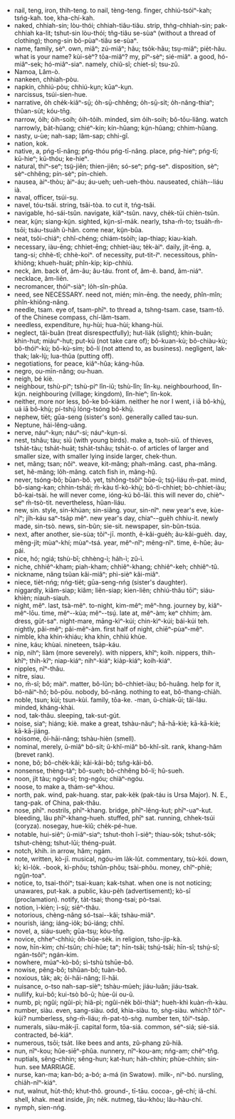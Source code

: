 * nail, teng, iron, thih-teng. to nail, tèng-teng. finger, chhiú-tsóiⁿ-kah; tsńg-kah. toe, kha-chí-kah.
* naked, chhiah-sin; lòu-thói; chhiah-tiâu-tiâu. strip, thǹg-chhiah-sin; pak-chhiah ka-lit; tshut-sin lòu-thói; tñg-tiâu se-sùaⁿ (without a thread of clothing); thong-sin bô-pùaⁿ-tiâu se-sùaⁿ.
* name, family, sèⁿ. own, miâⁿ; zú-miâⁿ; hãu; tso̍k-hãu; tsṳ-miâⁿ; pie̍t-hãu. what is your name? kùi-sèⁿ? tōa-miâⁿ? my, pĩⁿ-sèⁿ; sié-miâⁿ. a good, hó-miâⁿ-sek; hó-miâⁿ-siaⁿ. namely, chiũ-sĩ; chiet-sĩ; tsu-zû.
* Namoa, Lâm-ò.
* nankeen, chhiah-pòu.
* napkin, chhiú-pòu; chhiú-kṳn; kūaⁿ-kṳn.
* narcissus, tsúi-sien-hue.
* narrative, o̍h che̍k-kiãⁿ-sṳ̄; o̍h-sṳ̄-chhêng; o̍h-sṳ̄-si̍t; o̍h-nâng-thiaⁿ; thûan-su̍t; kóu-tn̄g.
* narrow, o̍ih; o̍ih-soih; o̍ih-to̍ih. minded, sim o̍ih-soih; bô-tōu-liãng. watch narrowly, ba̍t-hûang; chiéⁿ-kín; kín-hûang; kṳ́n-hûang; chhim-hûang.
* nasty, u-ùe; nah-sap; lâm-sap; chhi-gî.
* nation, kok.
* native, a, pńg-tī-nâng; pńg-thóu pńg-tī-nâng. place, pńg-hieⁿ; pńg-tī; kū-hieⁿ; kū-thóu; ke-hieⁿ.
* natural, thiⁿ-seⁿ; tsṳ̃-jiên; thien-jiên; só-seⁿ; pńg-seⁿ. disposition, sèⁿ; sèⁿ-chhêng; pín-sèⁿ; pín-chieh.
* nausea, àiⁿ-thòu; àiⁿ-áu; áu-ueh; ueh-ueh-thòu. nauseated, chia̍h--liáu ià.
* naval, officer, tsúi-sṳ.
* navel, tóu-tsâi. string, tsâi-tòa. to cut it, tńg-tsâi.
* navigable, hó-sái-tsûn. navigate, kiâⁿ-tsûn. navy, che̍k-tūi chièn-tsûn.
* near, kṳ̃n; siang-kṳ̃n. sighted, kṳ̃n-sĩ-ma̍k. nearly, tsha-m̄-to; tsua̍h-m̄-tsōi; tsáu-tsua̍h ũ-hãn. come near, kṳ̃n-bûa.
* neat, tsôi-chiáⁿ; chhî-chéng; chiám-tso̍ih; iap-thiap; kiau-kiah.
* necessary, iàu-ēng; chhiet-ēng; chhiet-iàu; te̍k-àiⁿ. daily, ji̍t-ēng. a, tang-si; chhè-tî; chhè-koiⁿ. of necessity, put-tit-íⁿ. necessitous, phîn-khiông; khueh-hua̍t; phîn-kip; kip-chhiú.
* neck, ãm. back of, ãm-ãu; ãu-táu. front of, ãm-ẽ. band, ãm-niáⁿ. necklace, ãm-liēn.
* necromancer, thóiⁿ-siàⁿ; lo̍h-sîn-phûa.
* need, see NECESSARY. need not, mién; mín-ēng. the needy, phîn-mîn; phîn-khiông-nâng.
* needle, tsam. eye of, tsam-phīⁿ. to thread a, tshng-tsam. case, tsam-tō. of the Chinese compass, chí-lâm-tsam.
* needless, expenditure, hṳ-hùi; hua-hùi; khang-hùi.
* neglect, tãi-buãn (treat disrespectfully); hut-lia̍k (slight); khin-buãn; khin-hut; miáuⁿ-hut; put-kù (not take care of); bô-kuan-kù; bô-chiàu-kù; bô-thóiⁿ-kù; bô-kù-sím; bô-lí (not attend to, as business). negligent, lak-thak; lak-lṳ̀; lua-thûa (putting off).
* negotiations, for peace, kiâⁿ-hûa; káng-hûa.
* negro, ou-mīn-nâng; ou-huan.
* neigh, bé kiè.
* neighbour, tshù-piⁿ; tshù-piⁿ lîn-iũ; tshù-lîn; lîn-kṳ. neighbourhood, lîn-kṳ̃n. neighbouring (village; kingdom), lîn-hieⁿ; lîn-kok.
* neither, more nor less, bô-ke bô-kiám. neither he nor I went, i iā bô-khṳ̀, uá iā bô-khṳ̀; pí-tshṳ́ lóng-tsóng bô-khṳ̀.
* nephew, tie̍t; gūa-seng (sister's son). generally called tau-sun.
* Neptune, hái-lêng-uâng.
* nerve, náuⁿ-kṳn; náuⁿ-si; náuⁿ-kṳn-si.
* nest, tshâu; tàu; siū (with young birds). make a, tsoh-siū. of thieves, tsha̍t-tàu; tsha̍t-hua̍t; tsha̍t-tshâu; tsha̍t-o. of articles of larger and smaller size, with smaller lying inside larger, chek-thun.
* net, mãng; tsan; nôiⁿ. weave, kit-mãng; phah-mãng. cast, pha-mãng. set, hẽ-mãng; lo̍h-mãng. catch fish in, mãng-hṳ̂.
* never, tsóng-bô; būan-bô. yet, tshông-tsôiⁿ būe-ũ; tsṳ̃-liáu m̄-pat. mind, bô-siang-kan; chhìn-tshái; m̄-kàu tî-kò-khṳ̀; bô-tì-chhiet; bò-chhiet-iàu; bô-kai-tsài. he will never come, ióng-kú bô-lâi. this will never do, chièⁿ-seⁿ m̄-tsò-tit. nevertheless, hûan-liáu.
* new, sin. style, sin-khúan; sin-siãng. your, sin-nîⁿ. new year's eve, kùe-nîⁿ; ji̍h-káu saⁿ-tsa̍p mêⁿ. new year's day, chiaⁿ--gue̍h chhiu-it. newly made, sin-tsò. news, sin-bũn; sie-sit. newspaper, sin-bũn-tsúa.
* next, after another, sie-sùa; tõiⁿ-jī. month, ẽ-kâi-gue̍h; ãu-kâi-gue̍h. day, mêng-ji̍t; mùaⁿ-khí; mùaⁿ-tsá. year, mêⁿ-nîⁿ; mêng-nîⁿ. time, ẽ-hûe; ãu-pái.
* nice, hó; ngiá; tshù-bī; chhèng-ì; ha̍h-ì; zû-ì.
* niche, chhiêⁿ-kham; piah-kham; chhiêⁿ-khang; chhiêⁿ-keh; chhiêⁿ-tû.
* nickname, nâng tsũan kâi-miâⁿ; phì-sièⁿ kâi-miâⁿ.
* niece, tie̍t-nńg; nńg-tie̍t; gūa-seng-nńg (sister's daughter).
* niggardly, kiâm-siap; kiâm; liẽn-siap; kien-liẽn; chhiú-thâu tōiⁿ; siáu-khièn; niauh-siauh.
* night, mêⁿ. last, tsà-mêⁿ. to-night, kim-mêⁿ; mêⁿ-hng. journey by, kiâⁿ-mêⁿ-lōu. time, mêⁿ--kùa; mêⁿ--tsṳ́. late at, mêⁿ-àm; keⁿ chhim; àm. dress, gu̍t-saⁿ. night-mare, māng-kìⁿ-kúi; chin-kìⁿ-kúi; bái-kúi teh. nightly, pâi-mêⁿ; pâi-mêⁿ-àm. first half of night, chiēⁿ-pùaⁿ-mêⁿ.
* nimble, kha khin-khiáu; kha khin, chhiú khùe.
* nine, káu; khùai. nineteen, tsa̍p-káu.
* nip, nihⁿ; liàm (more severely). with nippers, khîⁿ; koih. nippers, thih-khîⁿ; thih-kîⁿ; niap-kiáⁿ; nihⁿ-kiáⁿ; kia̍p-kiáⁿ; koih-kiáⁿ.
* nipples, nîⁿ-thâu.
* nitre, siau.
* no, m̄-sĩ; bô; màiⁿ. matter, bô-lũn; bô-chhiet-iàu; bô-huâng. help for it, bô-nãiⁿ-hô; bô-pōu. nobody, bô-nâng. nothing to eat, bô-thang-chia̍h.
* noble, tsun; kùi; tsun-kùi. family, tōa-ke. -man, ũ-chiak-ūi; tãi-láu. minded, kháng-khài.
* nod, tak-thâu. sleeping, tak-sut-gu̍t.
* noise, siaⁿ; hiáng; kiè. make a great, tshàu-nãuⁿ; hā-hā-kiè; kā-kā-kiè; kā-kā-jiáng.
* noisome, õi-hāi-nâng; tshàu-hièn (smell).
* nominal, merely, ũ-miâⁿ bô-si̍t; ũ-khî-miâⁿ bô-khî-si̍t. rank, khang-hâm (brevet rank).
* none, bô; bô-che̍k-kâi; kâi-kâi-bô; tsn̂g-kâi-bô.
* nonsense, thèng-tàⁿ; bô-sueh; bô-chhêng bô-lí; hû-sueh.
* noon, ji̍t tàu; ngõu-sî; tng-ngóu; chiàⁿ-ngóu.
* noose, to make a, thám-seⁿ-khou.
* north, pak. wind, pak-huang. star, pak-ke̍k (pak-táu is Ursa Major). N. E., tang-pak. of China, pak-thâu.
* nose, phīⁿ. nostrils, phīⁿ-khang. bridge, phīⁿ-lêng-kut; phīⁿ-uaⁿ-kut. bleeding, lâu phīⁿ-khang-hueh. stuffed, phīⁿ sat. running, chhek-tsúi (coryza). nosegay, hue-kiû; che̍k-pé-hue.
* notable, hui-siêⁿ; ũ-miâⁿ-siaⁿ; tshut-thoh ĩ-siêⁿ; thiau-so̍k; tshut-so̍k; tshut-chèng; tshut-lūi; théng-pua̍t.
* notch, khih. in arrow, hâm; ngám.
* note, written, kò-jī. musical, ngóu-im la̍k-lu̍t. commentary, tsù-kói. down, kì; kì-lo̍k. -book, kì-phõu; tshûn-phõu; tsài-phõu. money, chîⁿ-phiè; ngṳ̂n-toaⁿ.
* notice, to, tsai-thóiⁿ; tsai-kuan; kak-tshat. when one is not noticing; unawares, put-kak. a public, kàu-pe̍h (advertisement); kò-sī (proclamation). notify, ta̍t-tsai; thong-tsai; pò-tsai.
* notion, ì-kièn; ì-sṳ̀; siẽⁿ-thâu.
* notorious, chèng-nâng só-tsai--kâi; tshàu-miâⁿ.
* nourish, iáng; iáng-io̍k; bú-iáng; chhī.
* novel, a, siáu-sueh; gūa-tsṳ; kóu-tn̄g.
* novice, chheⁿ-chhiú; o̍h-būe-se̍k. in religion, tsho-ji̍p-kà.
* now, hīn-kim; chí-tsûn; chí-hûe; taⁿ; hīn-tsãi; tshṳ́-tsãi; hīn-sî; tshṳ́-sî; ngán-tsôiⁿ; ngán-kim.
* nowhere, múaⁿ-kò-bô; sì-tshù tshūe-bô.
* nowise, pẽng-bô; tshûan-bô; tuàn-bô.
* noxious, ta̍k; ak; õi-hāi-nâng; lĩ-hāi.
* nuisance, o-tso nah-sap-sièⁿ; tshàu-mu̍eh; jiáu-luãn; jiáu-tsak.
* nullify, kui-bô; kui-tsò bô-ũ; hùe-ûi ou-ũ.
* numb, pì; ngûi; ngûi-pì; hiâ-pì; ngûi-ne̍k bõi-thiàⁿ; hueh-khì kuàn-m̄-kàu.
* number, siàu. even, sang-siàu. odd, khia-siàu. to, sǹg-siàu. which? tõiⁿ-kúi? numberless, sǹg-m̄-liáu; m̄-pat-tò-sǹg. number ten, tõiⁿ-tsa̍p.
* numerals, siàu-ma̍k-jī. capital form, tōa-siá. common, séⁿ-siá; sié-siá. contracted, bé-kiáⁿ.
* numerous, tsōi; tsa̍t. like bees and ants, zû-phang zû-hiã.
* nun, nîⁿ-kou; hûe-siēⁿ-phûa. nunnery, nîⁿ-kou-am; nńg-am; chẽⁿ-tn̂g.
* nuptials, sêng-chhin; sêng-hun; kat-hun; ha̍h-chhin; phùe-chhin; sin-hun. see MARRIAGE.
* nurse, kan-ma; kan-bó; a-bó; a-má (in Swatow). milk-, niⁿ-bó. nursling, chia̍h-nĩⁿ-kiáⁿ.
* nut, walnut, hu̍t-thô; khut-thô. ground-, tī-tāu. cocoa-, gê-chí; iâ-chí. shell, khak. meat inside, jîn; ne̍k. nutmeg, tāu-khòu; lãu-hàu-chí.
* nymph, sien-nńg.

